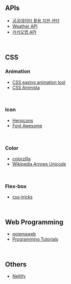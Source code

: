 ## APIs
* [ 공공데이터 활용 지원 센터 ](https://www.data.go.kr/)
* [Weather API](https://openweathermap.org/api)
* [카카오맵 API](https://developers.kakao.com/)

<br>

## CSS 

### Animation
* [CSS easing animation tool](https://matthewlein.com/tools/ceaser)
* [CSS Animista](https://animista.net/)

<br>

### Icon
* [Heroicons](https://heroicons.com/)
* [Font Awesome](https://fontawesome.com/)

<br>

### Color
* [colorzilla](https://www.colorzilla.com/)
* [Wikipedia Arrows Unicode](https://en.wikipedia.org/wiki/Arrows_(Unicode_block))

<br>

### Flex-box 
* [css-tricks](https://css-tricks.com/snippets/css/a-guide-to-flexbox/)

<br>

## Web Programming
* [poiemaweb](https://poiemaweb.com/)
* [Programming Tutorials](https://academind.com/tutorials)

<br>

## Others
* [Netlify](https://app.netlify.com/drop)

<br>



